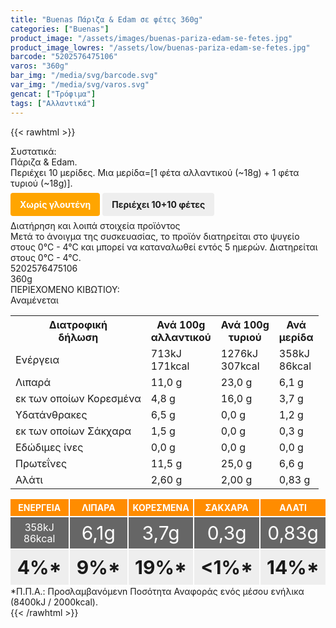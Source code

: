 ```yaml
---
title: "Buenas Πάριζα & Edam σε φέτες 360g"
categories: ["Buenas"]
product_image: "/assets/images/buenas-pariza-edam-se-fetes.jpg"
product_image_lowres: "/assets/low/buenas-pariza-edam-se-fetes.jpg"
barcode: "5202576475106"
varos: "360g"
bar_img: "/media/svg/barcode.svg"
var_img: "/media/svg/varos.svg"
gencat: ["Τρόφιμα"]
tags: ["Αλλαντικά"]
---
```

{{< rawhtml >}}
<style>
.varel1 {
    display: flex;
    width: 100%;
    gap: 2px;
    margin-top: 2px;
    flex-wrap: wrap;
    justify-content: stretch;
}

.varel {
    flex-grow: 1;
    flex-basis: 0;
}

.varel div {
    padding: 0;
    text-align: center;
    margin-bottom: 2px;
    
}

.varel div:nth-child(1) {
    background: darkorange;
    color: #fff;
    padding: 5px;
    font-weight:bold;
}

.varel div:nth-child(2) {
    background: #666;
    color: #fff;
    padding: 5px;
    height: 40px;
    display: flex;
    align-items: center;
    justify-content: center;
    font-size: 30px;
    line-height: 18px;
}

.varel div:nth-child(3) {
    background: #eee;
    font-weight: 700;
    font-size: 30px;
    padding: 10px
}


</style>
<div class="product"><div id="sistatika">Συστατικά:</div><div class="alltext">Πάριζα &amp; Edam.<br>Περιέχει 10 μερίδες. Μια μερίδα=[1 φέτα αλλαντικού (~18g) + 1 φέτα τυριού (~18g)].<br><br><b style="background:orange;margin:0px;padding:10px 15px;border-radius:4px;color:#fff">Χωρίς γλουτένη</b> <b style="background: #eee;padding: 10px 15px;border-radius: 4px;">Περιέχει 10+10 φέτες</b><br><br></div><div id="loipa">Διατήρηση και λοιπά στοιχεία προϊόντος</div><div class="alltext">Μετά το άνοιγμα της συσκευασίας, το προϊόν διατηρείται στο ψυγείο στους 0°C - 4°C και μπορεί να καταναλωθεί εντός 5 ημερών. Διατηρείται στους 0°C - 4°C.</div><div id="barcode"><div id="barimage1"></div><span id="bartext">5202576475106</span></div><div id="varos"><div id="varosimage1"></div><span id="varostext">360g</span></div><div id="kivotio">ΠΕΡΙΕΧΟΜΕΝΟ ΚΙΒΩΤΙΟΥ:<br>Αναμένεται</div>
<div class="tabout">
<table id="diatable"><tbody><tr><th>Διατροφική<br>δήλωση</th><th>Ανά 100g<br>αλλαντικού</th><th>Ανά 100g<br>τυριού</th><th>Ανά<br>μερίδα</th></tr><tr><td class="texr2">Ενέργεια</td><td class="texr">713kJ<br>171kcal</td><td class="texr">1276kJ<br>307kcal</td><td class="texr">358kJ<br>86kcal</td></tr><tr><td class="texr2">Λιπαρά</td><td class="texr">11,0 g</td><td class="texr">23,0 g</td><td class="texr">6,1 g</td></tr><tr><td class="gray">εκ των οποίων Κορεσµένα</td><td class="gray2">4,8 g</td><td class="gray2">16,0 g</td><td class="gray2">3,7 g</td></tr><tr><td class="texr2">Yδατάνθρακες</td><td class="texr">6,5 g</td><td class="texr">0,0 g</td><td class="texr">1,2 g</td></tr><tr><td class="gray">εκ των οποίων Σάκχαρα</td><td class="gray2">1,5 g</td><td class="gray2">0,0 g</td><td class="gray2">0,3 g</td></tr><tr><td class="texr2">Eδώδιμες ίνες</td><td class="texr">0,0 g</td><td class="texr">0,0 g</td><td class="texr">0,0 g</td></tr><tr><td class="texr2">Πρωτεΐνες</td><td class="texr">11,5 g</td><td class="texr">25,0 g</td><td class="texr">6,6 g</td></tr><tr><td class="texr2">Αλάτι</td><td class="texr">2,60 g</td><td class="texr">2,00 g</td><td class="texr">0,83 g</td></tr></tbody></table>
</div>
<div class="varel1">
                <div class="varel">
                    <div>ΕΝΕΡΓΕΙΑ</div>
                    <div style="font-size:medium">358kJ<br>86kcal</div>
                    <div>4%*</div>
                </div>
                <div class="varel">
                    <div>ΛΙΠΑΡΑ</div>
                    <div>6,1g</div>
                    <div>9%*</div>
                </div>
                <div class="varel">
                    <div>ΚΟΡΕΣΜΕΝΑ</div>
                    <div>3,7g</div>
                    <div>19%*</div>
                </div>
                <div class="varel">
                    <div>ΣΑΚΧΑΡΑ</div>
                    <div>0,3g</div>
                    <div>&lt;1%*</div>
                </div>
                <div class="varel">
                    <div>ΑΛΑΤΙ</div>
                    <div>0,83g</div>
                    <div>14%*</div>
                </div>
            </div>

<div class="alltext">*Π.Π.Α.: Προσλαμβανόμενn Ποσότητα Αναφοράς ενός μέσου ενήλικα (8400kJ / 2000kcal).</div>
<div class="pimg"></div>
</div>
{{< /rawhtml >}}


